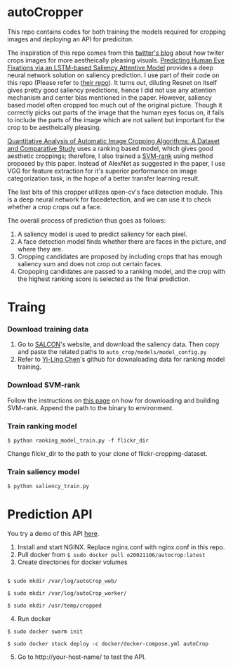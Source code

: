 # autoCropper
This repo contains codes for both training the models required for cropping images 
and deploying an API for prediciton.

The inspiration of this repo comes from this [twitter's blog](https://blog.twitter.com/engineering/en_us/topics/infrastructure/2018/Smart-Auto-Cropping-of-Images.html) about how twiter crops images for more aestheically pleasing visuals.
[Predicting Human Eye Fixations via an LSTM-based Saliency Attentive Model](https://ieeexplore.ieee.org/document/8400593) provides a deep neural network solution on saliency prediction. I use part of their code on this repo (Please refer to [their repo](https://github.com/marcellacornia/sam)).
It turns out, diluting Resnet on itself gives pretty good saliency predictions, hence I did not use any attention mechanism and center bias mentioned in the paper.
However, saliency based model often cropped too much out of the original picture. Though it correctly picks out parts of the image that the human eyes focus on, it fails to include the parts of the image which are not salient but important for the crop to be aestheically pleasing.

 
[Quantitative Analysis of Automatic Image Cropping Algorithms: A Dataset and Comparative Study](https://arxiv.org/abs/1701.01480) uses a ranking based model, which gives good aesthetic croppings; therefore,  I also trained a [SVM-rank](https://www.cs.cornell.edu/people/tj/svm_light/svm_rank.html) using method proposed by this paper. Instead of AlexNet as suggested in the paper, I use VGG for feature extraction for it's superior performance on image categorization task, in the hope of a better transfer learning result.

The last bits of this cropper utilizes open-cv's face detection module. This is a deep neural network for facedetection, and we can use it to check whether a crop crops out a face.

The overall process of prediction thus goes as follows: 
1. A saliency model is used to predict saliency for each pixel.
2. A face detection model finds whether there are faces in the picture, and where they are.
3. Cropping candidates are proposed by including crops that has enough saliency sum and does not crop out certain faces.
4. Cropoping candidates are passed to a ranking model, and the crop with the highest ranking score is selected as the final prediction.

# Traing

### Download training data
1. Go to [SALCON](http://salicon.net/challenge-2017/)'s website, and download the saliency data. Then copy and paste the related paths to ```auto_crop/models/model_config.py```
2. Refer to [Yi-Ling Chen](https://github.com/yiling-chen/flickr-cropping-dataset)'s github for downaloading data for ranking model training.

### Download SVM-rank
Follow the instructions on [this page](https://www.cs.cornell.edu/people/tj/svm_light/svm_rank.html) on how for downloading and building SVM-rank.
Append the path to the binary to environment. 
 
### Train ranking model
```$ python ranking_model_train.py -f flickr_dir```

Change filckr_dir to the path to your clone of flickr-cropping-dataset.

### Train saliency model
```$ python saliency_train.py```


# Prediction API

You try a demo of this API [here](http://35.229.246.22/).

1. Install and start NGINX. Replace nginx.conf with nginx.conf in this repo.
2. Pull docker from ```$ sudo docker pull o20021106/autocrop:latest```
3. Create directories for docker volumes

```

$ sudo mkdir /var/log/autoCrop_web/

$ sudo mkdir /var/log/autoCrop_worker/

$ sudo mkdir /usr/temp/cropped

``` 
4. Run docker

```
$ sudo docker swarm init 
 
$ sudo docker stack deploy -c docker/docker-compose.yml autoCrop
```
5. Go to http://your-host-name/ to test the API.

